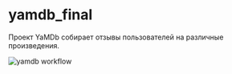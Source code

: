 # yamdb_final

Проект YaMDb собирает отзывы пользователей на различные произведения.

![yamdb workflow](https://github.com/sofyaserpinskaya/yamdb_final/workflows/yamdb_workflow/badge.svg)
